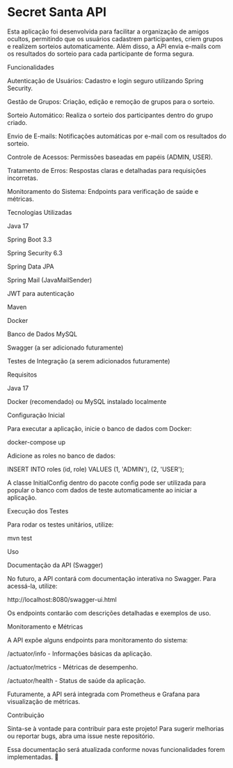 # Secret Santa API

Esta aplicação foi desenvolvida para facilitar a organização de amigos ocultos, permitindo que os usuários cadastrem participantes, criem grupos e realizem sorteios automaticamente. Além disso, a API envia e-mails com os resultados do sorteio para cada participante de forma segura.

Funcionalidades

Autenticação de Usuários: Cadastro e login seguro utilizando Spring Security.

Gestão de Grupos: Criação, edição e remoção de grupos para o sorteio.

Sorteio Automático: Realiza o sorteio dos participantes dentro do grupo criado.

Envio de E-mails: Notificações automáticas por e-mail com os resultados do sorteio.

Controle de Acessos: Permissões baseadas em papéis (ADMIN, USER).

Tratamento de Erros: Respostas claras e detalhadas para requisições incorretas.

Monitoramento do Sistema: Endpoints para verificação de saúde e métricas.

Tecnologias Utilizadas

Java 17

Spring Boot 3.3

Spring Security 6.3

Spring Data JPA

Spring Mail (JavaMailSender)

JWT para autenticação

Maven

Docker

Banco de Dados MySQL

Swagger (a ser adicionado futuramente)

Testes de Integração (a serem adicionados futuramente)

Requisitos

Java 17

Docker (recomendado) ou MySQL instalado localmente

Configuração Inicial

Para executar a aplicação, inicie o banco de dados com Docker:

docker-compose up

Adicione as roles no banco de dados:

INSERT INTO roles (id, role) VALUES (1, 'ADMIN'), (2, 'USER');

A classe InitialConfig dentro do pacote config pode ser utilizada para popular o banco com dados de teste automaticamente ao iniciar a aplicação.

Execução dos Testes

Para rodar os testes unitários, utilize:

mvn test

Uso

Documentação da API (Swagger)

No futuro, a API contará com documentação interativa no Swagger. Para acessá-la, utilize:

http://localhost:8080/swagger-ui.html

Os endpoints contarão com descrições detalhadas e exemplos de uso.

Monitoramento e Métricas

A API expõe alguns endpoints para monitoramento do sistema:

/actuator/info - Informações básicas da aplicação.

/actuator/metrics - Métricas de desempenho.

/actuator/health - Status de saúde da aplicação.

Futuramente, a API será integrada com Prometheus e Grafana para visualização de métricas.

Contribuição

Sinta-se à vontade para contribuir para este projeto! Para sugerir melhorias ou reportar bugs, abra uma issue neste repositório.

Essa documentação será atualizada conforme novas funcionalidades forem implementadas. 🚀


